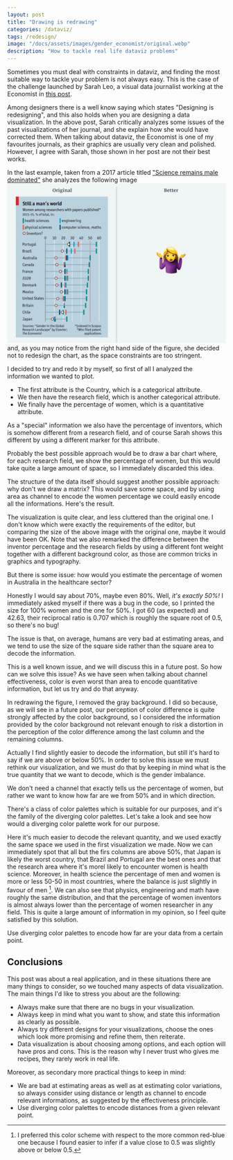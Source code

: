 ```yaml
---
layout: post
title: "Drawing is redrawing"
categories: /dataviz/
tags: /redesign/
image: "/docs/assets/images/gender_economist/original.webp"
description: "How to tackle real life dataviz problems"
---
```


Sometimes you must deal with constraints in dataviz, and finding the most
suitable way to tackle your problem is not always easy.
This is the case of the challenge launched by Sarah Leo, a visual data journalist
working at the Economist in [this post](https://medium.economist.com/mistakes-weve-drawn-a-few-8cdd8a42d368).

Among designers there is a well know saying which states "Designing is redesigning", and this also holds 
when you are designing a data visualization.
In the above post, Sarah critically analyzes some issues of the past visualizations of her journal,
and she explain how she would have corrected them.
When talking about dataviz, the Economist is one of my favourites journals, as their graphics are usually very clean and polished.
However, I agree with Sarah, those shown in her post are not their best works.

In the last example, taken from
a 2017 article titled ["Science remains male dominated"](https://www.economist.com/science-and-technology/2017/03/11/science-remains-male-dominated)
she analyzes the following image
![gender economist](/docs/assets/images/gender_economist/original.webp)
and, as you may notice from the right hand side of the figure, she decided not to redesign the chart, as the space constraints are too stringent.

I decided to try and redo it by myself, so first of all I analyzed the information we wanted to plot.
- The first attribute is the Country, which is a categorical attribute.
- We then have the research field, which is another categorical attribute.
- We finally have the percentage of women, which is a quantitative attribute.

As a "special" information we also have the percentage of inventors, which is somehow different from a research field,
and of course Sarah shows this different by using a different marker for this attribute.

Probably the best possible approach would be to draw a bar chart where, for each research field,
we show the percentage of women, but this would take quite a large amount of space, so I immediately discarded this idea.

The structure of the data itself should suggest another possible approach: why don't we draw a matrix?
This would save some space, and by using area as
channel to encode the women percentage we could easily encode all the informations.
Here's the result.

<link rel="stylesheet" href="/docs/assets/css/gender.css">
<script src="https://d3js.org/d3.v5.js"></script>
<script src="https://d3js.org/d3-scale-chromatic.v1.min.js"></script>

<div id="gender_area"></div>
<script src="/docs/assets/javascript/gender_economist/gender_area.js"></script>

The visualization is quite clear, and less cluttered than the original one.
I don't know which were exactly the requirements of the editor,
but comparing the size of the above image with the original one, maybe it would have
been OK.
Note that we also remarked the difference between the inventor percentage
and the research fields by using a different font weight
together with a different background color, as those
are common tricks in graphics and typography.

But there is some issue: how would you estimate the percentage of women
in Australia in the healthcare sector?

Honestly I would say about 70%, maybe even 80%.
Well, *it's exactly 50%!*
I immediately asked myself if there was a bug in the code, so I printed
the size for 100% women and the one for 50%.
I got 60 (as expected) and 42.63, their reciprocal ratio is 0.707
which is roughly the square root of 0.5, so there's no bug!

<div class=emphbox>
The issue is that, on average, humans are very bad at estimating
areas, and we tend to use the size of the square side rather than
the square area to decode the information.
</div>

This is a well known issue, and we will discuss this in a future post.
So how can we solve this issue? As we have seen when talking about
channel effectiveness, color is even worst than area to encode
quantitative information, but let us try and do that anyway.

<div id="gender_color_first"></div>
<script src="/docs/assets/javascript/gender_economist/gender_color_first.js"></script>

In redrawing the figure, I removed the gray background.
I did so because, as we will see in a future post,
our perception of color difference is quite strongly affected by the color background, so I considered
the information provided by the color background
not relevant enough to risk a distortion in the perception
of the color difference among the last column and the remaining columns.

Actually I find slightly easier to decode the information, but still
it's hard to say if we are above or below 50%.
In order to solve this issue we must rethink our visualization, and we must do that
by keeping in mind what is the true quantity that we want to decode,
which is the gender imbalance.


We don't need a channel that exactly tells us the percentage of women,
but rather we want to know how far are we from 50% and in which direction.

There's a class of color palettes which is suitable for our purposes,
and it's the family of the diverging color palettes.
Let's take a look and see how would a diverging color palette
work for our purpose.


<div id="gender_color"></div>
<script src="/docs/assets/javascript/gender_economist/gender_color.js"></script>

Here it's much easier to decode the relevant quantity, and we used exactly the same
space we used in the first visualization we made.
Now we can immediately spot that all but the firs columns are above 50%, that Japan is likely the worst
country, that Brazil and Portugal are the best ones and that the research area where it's morel likely
to encounter women is health science.
Moreover, in health science the percentage of men and women is more or less 50-50 in most countries, where the balance is
just slightly in favour of men [^1].
We can also see that physics, engineering and math have roughly the same distribution, and that the percentage of
women inventors is almost always lower than the percentage of women researcher in any field.
This is quite a large amount of information in my opinion, so I feel quite satisfied by this solution.

<div class=emphbox>
Use diverging color palettes to encode how far are your data from a certain point.
</div>

## Conclusions

This post was about a real application, and in these situations there are many things to consider, so we touched many aspects of data visualization.
The main things I'd like to stress you about are the following:

- Always make sure that there are no bugs in your visualization.
- Always keep in mind what you want to show, and state this information as clearly as possible.
- Always try different designs for your visualizations, choose the ones which look more promising and refine them, then reiterate.
- Data visualization is about choosing among options, and each option will have pros and cons. This is the reason why I never trust who gives me recipes, they rarely work in real life.

Moreover, as secondary more practical things to keep in mind:
- We are bad at estimating areas as well as at estimating color variations, so always consider using distance or length as channel to encode relevant informations, as suggested by the effectiveness principle.
- Use diverging color palettes to encode distances from a given relevant point.

[^1]: I preferred this color scheme with respect to the more common red-blue one because I found easier to infer if a value close to 0.5 was slightly above or below 0.5.
